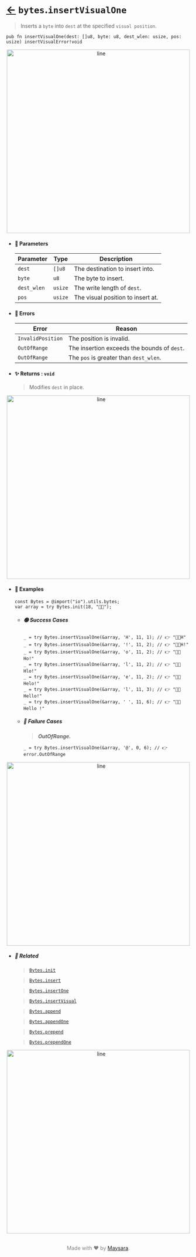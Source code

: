 # [←](../bytes.md) `bytes`.`insertVisualOne`

> Inserts a `byte` into `dest` at the specified `visual position`.

```zig
pub fn insertVisualOne(dest: []u8, byte: u8, dest_wlen: usize, pos: usize) insertVisualError!void
```


<div align="center">
<img src="https://raw.githubusercontent.com/Super-ZIG/io/refs/heads/main/dist/img/md/line.png" alt="line" style="width:500px;"/>
</div>

- #### 🧩 Parameters

    | Parameter   | Type    | Description                       |
    | ----------- | ------- | --------------------------------- |
    | `dest`      | `[]u8`  | The destination to insert into.   |
    | `byte`      | `u8`    | The byte to insert.               |
    | `dest_wlen` | `usize` | The write length of `dest`.       |
    | `pos`       | `usize` | The visual position to insert at. |

- #### 🚫 Errors

    | Error             | Reason                                      |
    | ----------------- | ------------------------------------------- |
    | `InvalidPosition` | The position is invalid.                    |
    | `OutOfRange`      | The insertion exceeds the bounds of `dest`. |
    | `OutOfRange`      | The `pos` is greater than `dest_wlen`.      |

- #### ✨ Returns : `void`

    > Modifies `dest` in place.

<div align="center">
<img src="https://raw.githubusercontent.com/Super-ZIG/io/refs/heads/main/dist/img/md/line.png" alt="line" style="width:500px;"/>
</div>

- #### 🧪 Examples

    ```zig
    const Bytes = @import("io").utils.bytes;
    var array = try Bytes.init(18, "👨‍🏭");
    ```

    - ##### 🟢 Success Cases

        ```zig
        _ = try Bytes.insertVisualOne(&array, 'H', 11, 1); // 👉 "👨‍🏭H"
        _ = try Bytes.insertVisualOne(&array, '!', 11, 2); // 👉 "👨‍🏭H!"
        _ = try Bytes.insertVisualOne(&array, 'o', 11, 2); // 👉 "👨‍🏭Ho!"
        _ = try Bytes.insertVisualOne(&array, 'l', 11, 2); // 👉 "👨‍🏭Hlo!"
        _ = try Bytes.insertVisualOne(&array, 'e', 11, 2); // 👉 "👨‍🏭Helo!"
        _ = try Bytes.insertVisualOne(&array, 'l', 11, 3); // 👉 "👨‍🏭Hello!"
        _ = try Bytes.insertVisualOne(&array, ' ', 11, 6); // 👉 "👨‍🏭Hello !"
        ```

    - ##### 🔴 Failure Cases

        > **_OutOfRange._**

        ```zig
        _ = try Bytes.insertVisualOne(&array, '@', 0, 6); // 👉 error.OutOfRange
        ```

<div align="center">
<img src="https://raw.githubusercontent.com/Super-ZIG/io/refs/heads/main/dist/img/md/line.png" alt="line" style="width:500px;"/>
</div>

- ##### 🔗 Related

  > [`Bytes.init`](./init.md)

  > [`Bytes.insert`](./insert.md)

  > [`Bytes.insertOne`](./insertOne.md)

  > [`Bytes.insertVisual`](./insertVisual.md)

  > [`Bytes.append`](./append.md)

  > [`Bytes.appendOne`](./appendOne.md)

  > [`Bytes.prepend`](./prepend.md)

  > [`Bytes.prependOne`](./prependOne.md)

<div align="center">
<img src="https://raw.githubusercontent.com/Super-ZIG/io/refs/heads/main/dist/img/md/line.png" alt="line" style="width:500px;"/>
</div>

<p align="center" style="color:grey;"><br />Made with ❤️ by <a href="http://github.com/maysara-elshewehy" target="blank">Maysara</a>.</p>